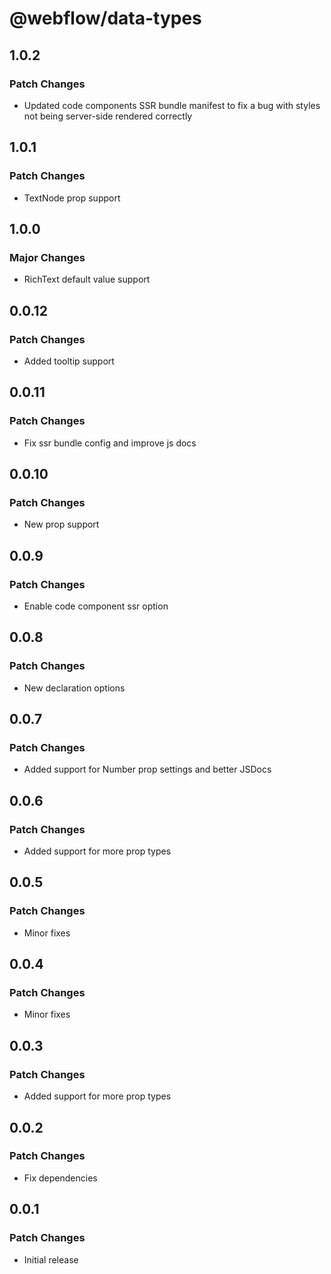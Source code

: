 # @webflow/data-types

## 1.0.2

### Patch Changes

- Updated code components SSR bundle manifest to fix a bug with styles not being server-side rendered correctly

## 1.0.1

### Patch Changes

- TextNode prop support

## 1.0.0

### Major Changes

- RichText default value support

## 0.0.12

### Patch Changes

- Added tooltip support

## 0.0.11

### Patch Changes

- Fix ssr bundle config and improve js docs

## 0.0.10

### Patch Changes

- New prop support

## 0.0.9

### Patch Changes

- Enable code component ssr option

## 0.0.8

### Patch Changes

- New declaration options

## 0.0.7

### Patch Changes

- Added support for Number prop settings and better JSDocs

## 0.0.6

### Patch Changes

- Added support for more prop types

## 0.0.5

### Patch Changes

- Minor fixes

## 0.0.4

### Patch Changes

- Minor fixes

## 0.0.3

### Patch Changes

- Added support for more prop types

## 0.0.2

### Patch Changes

- Fix dependencies

## 0.0.1

### Patch Changes

- Initial release
